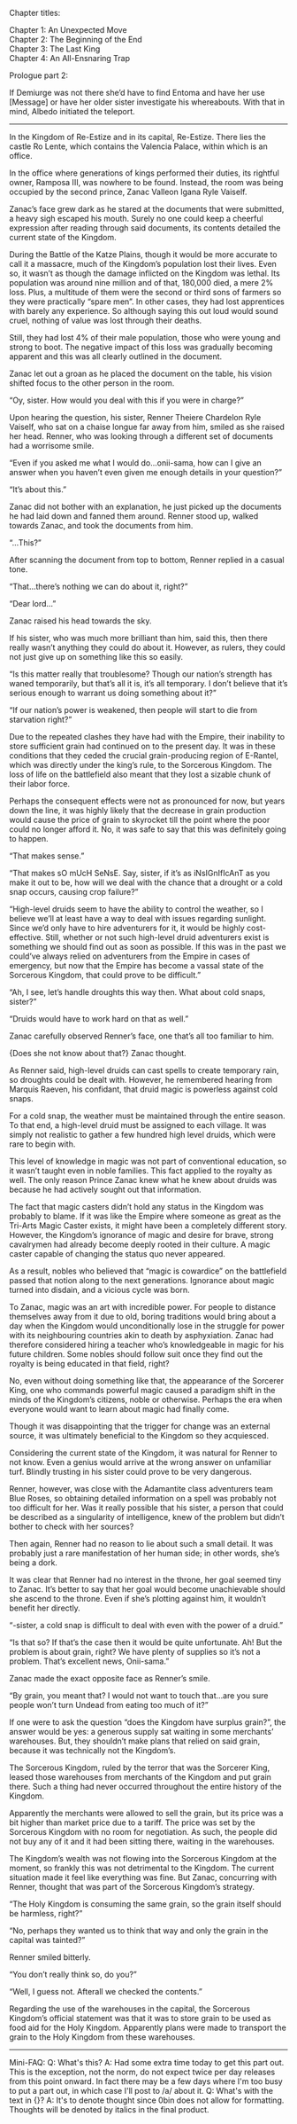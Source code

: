 Chapter titles:

Chapter 1: An Unexpected Move </br>
Chapter 2: The Beginning of the End </br>
Chapter 3: The Last King </br>
Chapter 4: An All-Ensnaring Trap </br>

Prologue part 2:

If Demiurge was not there she’d have to find Entoma and have her use [Message] or have her older sister investigate his whereabouts.
With that in mind, Albedo initiated the teleport.

--------

In the Kingdom of Re-Estize and in its capital, Re-Estize.
There lies the castle Ro Lente, which contains the Valencia Palace, within which is an office.

In the office where generations of kings performed their duties, its rightful owner, Ramposa III, was nowhere to be found. Instead, the room was being occupied by the second prince, Zanac Valleon Igana Ryle Vaiself.

Zanac’s face grew dark as he stared at the documents that were submitted, a heavy sigh escaped his mouth. Surely no one could keep a cheerful expression after reading through said documents, its contents detailed the current state of the Kingdom.

During the Battle of the Katze Plains, though it would be more accurate to call it a massacre, much of the Kingdom’s population lost their lives. Even so, it wasn’t as though the damage inflicted on the Kingdom was lethal. Its population was around nine million and of that, 180,000 died, a mere 2% loss. Plus, a multitude of them were the second or third sons of farmers so they were practically “spare men”. In other cases, they had lost apprentices with barely any experience. So although saying this out loud would sound cruel, nothing of value was lost through their deaths. 

Still, they had lost 4% of their male population, those who were young and strong to boot. The negative impact of this loss was gradually becoming apparent and this was all clearly outlined in the document.

Zanac let out a groan as he placed the document on the table, his vision shifted focus to the other person in the room.

“Oy, sister. How would you deal with this if you were in charge?”

Upon hearing the question, his sister, Renner Theiere Chardelon Ryle Vaiself, who sat on a chaise longue far away from him, smiled as she raised her head. Renner, who was looking through a different set of documents had a worrisome smile.

“Even if you asked me what I would do...onii-sama, how can I give an answer when you haven’t even given me enough details in your question?”

“It’s about this.”

Zanac did not bother with an explanation, he just picked up the documents he had laid down and fanned them around. Renner stood up, walked towards Zanac, and took the documents from him.

“...This?” 

After scanning the document from top to bottom, Renner replied in a casual tone.

“That...there’s nothing we can do about it, right?”

“Dear lord…”

Zanac raised his head towards the sky.

If his sister, who was much more brilliant than him, said this, then there really wasn’t anything they could do about it. However, as rulers, they could not just give up on something like this so easily.

“Is this matter really that troublesome? Though our nation’s strength has waned temporarily, but that’s all it is, it’s all temporary. I don’t believe that it’s serious enough to warrant us doing something about it?”

“If our nation’s power is weakened, then people will start to die from starvation right?”

Due to the repeated clashes they have had with the Empire, their inability to store sufficient grain had continued on to the present day. It was in these conditions that they ceded the crucial grain-producing region of E-Rantel, which was directly under the king’s rule, to the Sorcerous Kingdom. The loss of life on the battlefield also meant that they lost a sizable chunk of their labor force.

Perhaps the consequent effects were not as pronounced for now, but years down the line, it was highly likely that the decrease in grain production would cause the price of grain to skyrocket till the point where the poor could no longer afford it. No, it was safe to say that this was definitely going to happen.

“That makes sense.”

“That makes sO mUcH SeNsE. Say, sister, if it’s as iNsIGnIfIcAnT as you make it out to be, how will we deal with the chance that a drought or a cold snap occurs, causing crop failure?”

“High-level druids seem to have the ability to control the weather, so I believe we’ll at least have a way to deal with issues regarding sunlight. Since we’d only have to hire adventurers for it, it would be highly cost-effective. Still, whether or not such high-level druid adventurers exist is something we should find out as soon as possible. If this was in the past we could’ve always relied on adventurers from the Empire in cases of emergency, but now that the Empire has become a vassal state of the Sorcerous Kingdom, that could prove to be difficult.”

“Ah, I see, let’s handle droughts this way then. What about cold snaps, sister?”

“Druids would have to work hard on that as well.”

Zanac carefully observed Renner’s face, one that’s all too familiar to him.

{Does she not know about that?} Zanac thought.

As Renner said, high-level druids can cast spells to create temporary rain, so droughts could be dealt with. However, he 
remembered hearing from Marquis Raeven, his confidant, that druid magic is powerless against cold snaps.

For a cold snap, the weather must be maintained through the entire season. To that end, a high-level druid must be assigned to each village. It was simply not realistic to gather a few hundred high level druids, which were rare to begin with.

This level of knowledge in magic was not part of conventional education, so it wasn’t taught even in noble families. This fact applied to the royalty as well. The only reason Prince Zanac knew what he knew about druids was because he had actively sought out that information.

The fact that magic casters didn’t hold any status in the Kingdom was probably to blame. If it was like the Empire where someone as great as the Tri-Arts Magic Caster exists, it might have been a completely different story. However, the Kingdom’s ignorance of magic and desire for brave, strong cavalrymen had already become deeply rooted in their culture. A magic caster capable of changing the status quo never appeared.

As a result, nobles who believed that “magic is cowardice” on the battlefield passed that notion along to the next generations. Ignorance about magic turned into disdain, and a vicious cycle was born.

To Zanac, magic was an art with incredible power. For people to distance themselves away from it due to old, boring traditions would bring about a day when the Kingdom would unconditionally lose in the struggle for power with its neighbouring countries akin to death by asphyxiation. Zanac had therefore considered hiring a teacher who’s knowledgeable in magic for his future children. Some nobles should follow suit once they find out the royalty is being educated in that field, right?

No, even without doing something like that, the appearance of the Sorcerer King, one who commands powerful magic caused a paradigm shift in the minds of the Kingdom’s citizens, noble or otherwise. Perhaps the era when everyone would want to learn about magic had finally come.

Though it was disappointing that the trigger for change was an external source, it was ultimately beneficial to the Kingdom so they acquiesced.

Considering the current state of the Kingdom, it was natural for Renner to not know. Even a genius would arrive at the wrong answer on unfamiliar turf. Blindly trusting in his sister could prove to be very dangerous.

Renner, however, was close with the Adamantite class adventurers team Blue Roses, so obtaining detailed information on a spell was probably not too difficult for her. Was it really possible that his sister, a person that could be described as a singularity of intelligence, knew of the problem but didn’t bother to check with her sources?

Then again, Renner had no reason to lie about such a small detail. It was probably just a rare manifestation of her human side; in other words, she’s being a dork.

It was clear that Renner had no interest in the throne, her goal seemed tiny to Zanac. It’s better to say that her goal would become unachievable should she ascend to the throne. Even if she’s plotting against him, it wouldn’t benefit her directly.

“-sister, a cold snap is difficult to deal with even with the power of a druid.”

“Is that so? If that’s the case then it would be quite unfortunate. Ah! But the problem is about grain, right? We have plenty of supplies so it’s not a problem. That’s excellent news, Onii-sama.”

Zanac made the exact opposite face as Renner’s smile.

“By grain, you meant that? I would not want to touch that…are you sure people won’t turn Undead from eating too much of it?”

If one were to ask the question “does the Kingdom have surplus grain?”, the answer would be yes: a generous supply sat waiting in some merchants’ warehouses. But, they shouldn’t make plans that relied on said grain, because it was technically not the Kingdom’s.

The Sorcerous Kingdom, ruled by the terror that was the Sorcerer King, leased those warehouses from merchants of the Kingdom and put grain there. Such a thing had never occurred throughout the entire history of the Kingdom.

Apparently the merchants were allowed to sell the grain, but its price was a bit higher than market price due to a tariff. The price was set by the Sorcerous Kingdom with no room for negotiation. As such, the people did not buy any of it and it had been sitting there, waiting in the warehouses.

The Kingdom’s wealth was not flowing into the Sorcerous Kingdom at the moment, so frankly this was not detrimental to the Kingdom. The current situation made it feel like everything was fine. But Zanac, concurring with Renner, thought that was part of the Sorcerous Kingdom’s strategy.

“The Holy Kingdom is consuming the same grain, so the grain itself should be harmless, right?”

“No, perhaps they wanted us to think that way and only the grain in the capital was tainted?”

Renner smiled bitterly.

“You don’t really think so, do you?”

“Well, I guess not. Afterall we checked the contents.”

Regarding the use of the warehouses in the capital, the Sorcerous Kingdom’s official statement was that it was to store grain to be used as food aid for the Holy Kingdom. Apparently plans were made to transport the grain to the Holy Kingdom from these warehouses.

----------

Mini-FAQ:
Q: What's this?
A: Had some extra time today to get this part out. This is the exception, not the norm, do not expect twice per day releases from this point onward. In fact there may be a few days where I'm too busy to put a part out, in which case I'll post to /a/ about it.
Q: What's with the text in {}?
A: It's to denote thought since 0bin does not allow for formatting. Thoughts will be denoted by italics in the final product.
